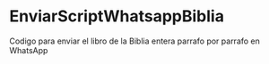 # EnviarScriptWhatsappBiblia

Codigo para enviar el libro de la Biblia entera parrafo por parrafo en WhatsApp
